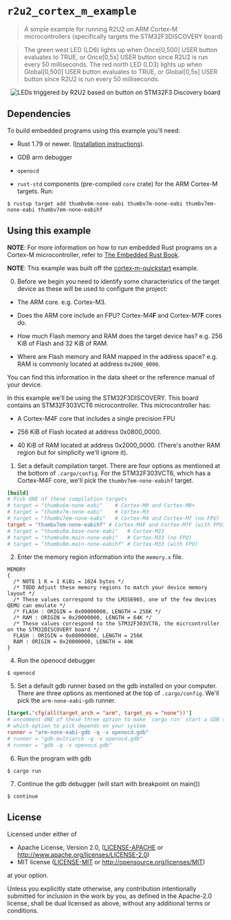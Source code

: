 # `r2u2_cortex_m_example`

> A simple example for running R2U2 on ARM Cortex-M microcontrollers (specifically targets the STM32F3DISCOVERY board)

> The green west LED (LD6) lights up when Once[0,500] USER button evaluates to TRUE, or Once[0,5s] USER button since R2U2 is run every 50 milliseconds.
> The red north LED (LD3) lights up when Global[0,500] USER button evaluates to TRUE, or Global[0,5s] USER button since R2U2 is run every 50 milliseconds.

<div align="center">
  <img src="demo_led_button.gif" alt="LEDs triggered by R2U2 based on button on STM32F3 Discovery board"/>
</div>

## Dependencies

To build embedded programs using this example you'll need:

- Rust 1.79 or newer. ([Installation
  instructions](https://rustup.rs/)).

- GDB arm debugger 

- `openocd`

- `rust-std` components (pre-compiled `core` crate) for the ARM Cortex-M
  targets. Run:

``` console
$ rustup target add thumbv6m-none-eabi thumbv7m-none-eabi thumbv7em-none-eabi thumbv7em-none-eabihf
```

## Using this example

**NOTE**: For more information on how to run embedded Rust programs on a Cortex-M microcontroller, refer to [The Embedded Rust Book](https://rust-embedded.github.io/book).

**NOTE**: This example was built off the [cortex-m-quickstart](https://github.com/rust-embedded/cortex-m-quickstart/tree/master) example.


0. Before we begin you need to identify some characteristics of the target
  device as these will be used to configure the project:

- The ARM core. e.g. Cortex-M3.

- Does the ARM core include an FPU? Cortex-M4**F** and Cortex-M7**F** cores do.

- How much Flash memory and RAM does the target device has? e.g. 256 KiB of
  Flash and 32 KiB of RAM.

- Where are Flash memory and RAM mapped in the address space? e.g. RAM is
  commonly located at address `0x2000_0000`.

You can find this information in the data sheet or the reference manual of your
device.

In this example we'll be using the STM32F3DISCOVERY. This board contains an
STM32F303VCT6 microcontroller. This microcontroller has:

- A Cortex-M4F core that includes a single precision FPU

- 256 KiB of Flash located at address 0x0800_0000.

- 40 KiB of RAM located at address 0x2000_0000. (There's another RAM region but
  for simplicity we'll ignore it).

1. Set a default compilation target. There are four options as mentioned at the
   bottom of `.cargo/config`. For the STM32F303VCT6, which has a Cortex-M4F
   core, we'll pick the `thumbv7em-none-eabihf` target.

``` toml
[build]
# Pick ONE of these compilation targets
# target = "thumbv6m-none-eabi"    # Cortex-M0 and Cortex-M0+
# target = "thumbv7m-none-eabi"    # Cortex-M3
# target = "thumbv7em-none-eabi"   # Cortex-M4 and Cortex-M7 (no FPU)
target = "thumbv7em-none-eabihf" # Cortex-M4F and Cortex-M7F (with FPU)
# target = "thumbv8m.base-none-eabi"   # Cortex-M23
# target = "thumbv8m.main-none-eabi"   # Cortex-M33 (no FPU)
# target = "thumbv8m.main-none-eabihf" # Cortex-M33 (with FPU)
```

2. Enter the memory region information into the `memory.x` file.

``` file
MEMORY
{
  /* NOTE 1 K = 1 KiBi = 1024 bytes */
  /* TODO Adjust these memory regions to match your device memory layout */
  /* These values correspond to the LM3S6965, one of the few devices QEMU can emulate */
  /* FLASH : ORIGIN = 0x00000000, LENGTH = 256K */
  /* RAM : ORIGIN = 0x20000000, LENGTH = 64K */
  /* These values correspond to the STM32F303VCT6, the micrcontroller on the STM32DISCOVERY board */
  FLASH : ORIGIN = 0x08000000, LENGTH = 256K
  RAM : ORIGIN = 0x20000000, LENGTH = 40K
}
```

4. Run the openocd debugger

``` console
$ openocd
```

5. Set a default gdb runner based on the gdb installed on your computer. There are three options as mentioned at the
   top of `.cargo/config`. We'll pick the `arm-none-eabi-gdb` runner.

``` toml
[target.'cfg(all(target_arch = "arm", target_os = "none"))']
# uncomment ONE of these three option to make `cargo run` start a GDB session
# which option to pick depends on your system
runner = "arm-none-eabi-gdb -q -x openocd.gdb"
# runner = "gdb-multiarch -q -x openocd.gdb"
# runner = "gdb -q -x openocd.gdb"
```

6. Run the program with gdb

``` console
$ cargo run
```

7. Continue the gdb debugger (will start with breakpoint on main())

``` console
$ continue
```

## License

Licensed under either of

* Apache License, Version 2.0, ([LICENSE-APACHE](LICENSE-APACHE) or http://www.apache.org/licenses/LICENSE-2.0)
* MIT license ([LICENSE-MIT](LICENSE-MIT) or http://opensource.org/licenses/MIT)

at your option.

Unless you explicitly state otherwise, any contribution intentionally submitted for inclusion in the
work by you, as defined in the Apache-2.0 license, shall be dual licensed as above, without any
additional terms or conditions.
